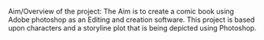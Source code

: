 Aim/Overview of the project:
The Aim is to create a comic book using Adobe photoshop as an Editing and creation 
software. This project is based upon characters and a storyline plot that is being depicted 
using Photoshop.

